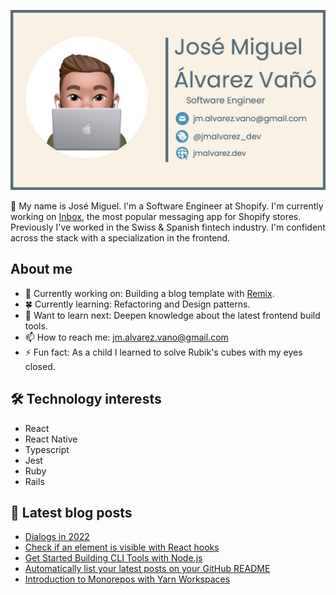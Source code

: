 [![Banner](https://raw.githubusercontent.com/josemiguel-alvarez/josemiguel-alvarez/main/assets/banner-with-border.png)](https://www.jmalvarez.dev)

👋 My name is José Miguel. I'm a Software Engineer at Shopify. I'm currently working on [Inbox](https://www.shopify.com/inbox), the most popular messaging app for Shopify stores. Previously I've worked in the Swiss & Spanish fintech industry. I'm confident across the stack with a specialization in the frontend.

## About me

- 🔨 Currently working on: Building a blog template with [Remix](https://remix.run).
- 🍀 Currently learning: Refactoring and Design patterns.
- 💭 Want to learn next: Deepen knowledge about the latest frontend build tools.
- 📫 How to reach me: jm.alvarez.vano@gmail.com
- ⚡ Fun fact: As a child I learned to solve Rubik's cubes with my eyes closed.

## 🛠️ Technology interests

- React
- React Native
- Typescript
- Jest
- Ruby
- Rails

## 📝 Latest blog posts

<!--START_SECTION:feed-->
* [Dialogs in 2022](https:&#x2F;&#x2F;www.jmalvarez.dev&#x2F;posts&#x2F;dialogs-in-2022)
* [Check if an element is visible with React hooks](https:&#x2F;&#x2F;www.jmalvarez.dev&#x2F;posts&#x2F;check-element-is-visible-react-hooks)
* [Get Started Building CLI Tools with Node.js](https:&#x2F;&#x2F;www.jmalvarez.dev&#x2F;posts&#x2F;build-cli-tool-with-node)
* [Automatically list your latest posts on your GitHub README](https:&#x2F;&#x2F;www.jmalvarez.dev&#x2F;posts&#x2F;automatically-update-github-readme)
* [Introduction to Monorepos with Yarn Workspaces](https:&#x2F;&#x2F;www.jmalvarez.dev&#x2F;posts&#x2F;yarn-workspaces)
<!--END_SECTION:feed-->
